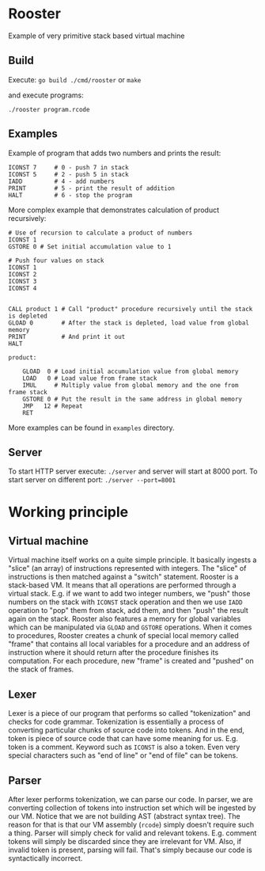 # Rooster

Example of very primitive stack based virtual machine

## Build

Execute: `go build ./cmd/rooster` or `make`

and execute programs:

`./rooster program.rcode`

## Examples

Example of program that adds two numbers and prints the result:

```
ICONST 7     # 0 - push 7 in stack
ICONST 5     # 2 - push 5 in stack
IADD         # 4 - add numbers
PRINT        # 5 - print the result of addition
HALT         # 6 - stop the program
```

More complex example that demonstrates calculation of product recursively:

```
# Use of recursion to calculate a product of numbers
ICONST 1
GSTORE 0 # Set initial accumulation value to 1

# Push four values on stack
ICONST 1
ICONST 2
ICONST 3
ICONST 4


CALL product 1 # Call "product" procedure recursively until the stack is depleted
GLOAD 0        # After the stack is depleted, load value from global memory
PRINT          # And print it out
HALT

product:

    GLOAD  0 # Load initial accumulation value from global memory
    LOAD   0 # Load value from frame stack
    IMUL     # Multiply value from global memory and the one from frame stack
    GSTORE 0 # Put the result in the same address in global memory
    JMP   12 # Repeat
    RET
```

More examples can be found in `examples` directory.

## Server

To start HTTP server execute: `./server` and server will start at 8000 port.
To start server on different port: `./server --port=8001`

# Working principle

## Virtual machine

Virtual machine itself works on a quite simple principle. It basically ingests a "slice" (an array) of instructions represented with integers.
The "slice" of instructions is then matched against a "switch" statement. Rooster is a stack-based VM. It means that all operations are performed
through a virtual stack. E.g. if we want to add two integer numbers, we "push" those numbers on the stack with `ICONST` stack operation and then
we use `IADD` operation to "pop" them from stack, add them, and then "push" the result again on the stack. Rooster also features a memory for
global variables which can be manipulated via `GLOAD` and `GSTORE` operations. When it comes to procedures, Rooster creates a chunk of special
local memory called "frame" that contains all local variables for a procedure and an address of instruction where it should return after the
procedure finishes its computation. For each procedure, new "frame" is created and "pushed" on the stack of frames.

## Lexer

Lexer is a piece of our program that performs so called "tokenization" and checks for code grammar. Tokenization is essentially a process
of converting particular chunks of source code into tokens. And in the end, token is piece of source code that can have some meaning for us.
E.g. token is a comment. Keyword such as `ICONST` is also a token. Even very special characters such as "end of line" or "end of file"
can be tokens.

## Parser

After lexer performs tokenization, we can parse our code. In parser, we are converting collection of tokens into instruction set which
will be ingested by our VM. Notice that we are not building AST (abstract syntax tree). The reason for that is that our VM assembly (`rcode`)
simply doesn't require such a thing. Parser will simply check for valid and relevant tokens. E.g. comment tokens will simply be discarded since
they are irrelevant for VM. Also, if invalid token is present, parsing will fail. That's simply because our code is syntactically incorrect.
